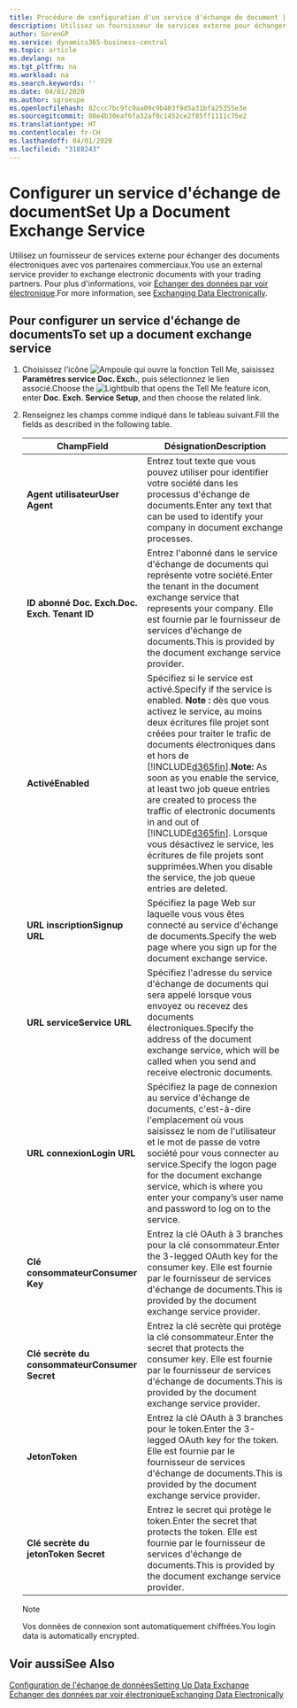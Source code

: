 ```yaml
---
title: Procédure de configuration d'un service d'échange de document | Microsoft Docs
description: Utilisez un fournisseur de services externe pour échanger des documents électroniques avec vos partenaires commerciaux.
author: SorenGP
ms.service: dynamics365-business-central
ms.topic: article
ms.devlang: na
ms.tgt_pltfrm: na
ms.workload: na
ms.search.keywords: ''
ms.date: 04/01/2020
ms.author: sgroespe
ms.openlocfilehash: 82ccc7bc9fc9aa09c9b403f9d5a31bfa25355e3e
ms.sourcegitcommit: 88e4b30eaf6fa32af0c1452ce2f85ff1111c75e2
ms.translationtype: HT
ms.contentlocale: fr-CH
ms.lasthandoff: 04/01/2020
ms.locfileid: "3188243"
---
```

# <a name="set-up-a-document-exchange-service"></a><span data-ttu-id="7e015-103">Configurer un service d'échange de document</span><span class="sxs-lookup"><span data-stu-id="7e015-103">Set Up a Document Exchange Service</span></span>
<span data-ttu-id="7e015-104">Utilisez un fournisseur de services externe pour échanger des documents électroniques avec vos partenaires commerciaux.</span><span class="sxs-lookup"><span data-stu-id="7e015-104">You use an external service provider to exchange electronic documents with your trading partners.</span></span> <span data-ttu-id="7e015-105">Pour plus d'informations, voir [Échanger des données par voir électronique](across-data-exchange.md).</span><span class="sxs-lookup"><span data-stu-id="7e015-105">For more information, see [Exchanging Data Electronically](across-data-exchange.md).</span></span>  

## <a name="to-set-up-a-document-exchange-service"></a><span data-ttu-id="7e015-106">Pour configurer un service d'échange de documents</span><span class="sxs-lookup"><span data-stu-id="7e015-106">To set up a document exchange service</span></span>  
1. <span data-ttu-id="7e015-107">Choisissez l'icône ![Ampoule qui ouvre la fonction Tell Me](media/ui-search/search_small.png "Dites-moi ce que vous voulez faire"), saisissez **Paramètres service Doc. Exch.**, puis sélectionnez le lien associé.</span><span class="sxs-lookup"><span data-stu-id="7e015-107">Choose the ![Lightbulb that opens the Tell Me feature](media/ui-search/search_small.png "Tell me what you want to do") icon, enter **Doc. Exch. Service Setup**, and then choose the related link.</span></span>  
2. <span data-ttu-id="7e015-108">Renseignez les champs comme indiqué dans le tableau suivant.</span><span class="sxs-lookup"><span data-stu-id="7e015-108">Fill the fields as described in the following table.</span></span>  

    |<span data-ttu-id="7e015-109">Champ</span><span class="sxs-lookup"><span data-stu-id="7e015-109">Field</span></span>|<span data-ttu-id="7e015-110">Désignation</span><span class="sxs-lookup"><span data-stu-id="7e015-110">Description</span></span>|  
    |---------------------------------|---------------------------------------|  
    |<span data-ttu-id="7e015-111">**Agent utilisateur**</span><span class="sxs-lookup"><span data-stu-id="7e015-111">**User Agent**</span></span>|<span data-ttu-id="7e015-112">Entrez tout texte que vous pouvez utiliser pour identifier votre société dans les processus d'échange de documents.</span><span class="sxs-lookup"><span data-stu-id="7e015-112">Enter any text that can be used to identify your company in document exchange processes.</span></span>|  
    |<span data-ttu-id="7e015-113">**ID abonné Doc. Exch.**</span><span class="sxs-lookup"><span data-stu-id="7e015-113">**Doc. Exch. Tenant ID**</span></span>|<span data-ttu-id="7e015-114">Entrez l'abonné dans le service d'échange de documents qui représente votre société.</span><span class="sxs-lookup"><span data-stu-id="7e015-114">Enter the tenant in the document exchange service that represents your company.</span></span> <span data-ttu-id="7e015-115">Elle est fournie par le fournisseur de services d'échange de documents.</span><span class="sxs-lookup"><span data-stu-id="7e015-115">This is provided by the document exchange service provider.</span></span>|  
    |<span data-ttu-id="7e015-116">**Activé**</span><span class="sxs-lookup"><span data-stu-id="7e015-116">**Enabled**</span></span>|<span data-ttu-id="7e015-117">Spécifiez si le service est activé.</span><span class="sxs-lookup"><span data-stu-id="7e015-117">Specify if the service is enabled.</span></span> <span data-ttu-id="7e015-118">**Note :** dès que vous activez le service, au moins deux écritures file projet sont créées pour traiter le trafic de documents électroniques dans et hors de [!INCLUDE[d365fin](includes/d365fin_md.md)].</span><span class="sxs-lookup"><span data-stu-id="7e015-118">**Note:**  As soon as you enable the service, at least two job queue entries are created to process the traffic of electronic documents in and out of [!INCLUDE[d365fin](includes/d365fin_md.md)].</span></span> <span data-ttu-id="7e015-119">Lorsque vous désactivez le service, les écritures de file projets sont supprimées.</span><span class="sxs-lookup"><span data-stu-id="7e015-119">When you disable the service, the job queue entries are deleted.</span></span>|  
    |<span data-ttu-id="7e015-120">**URL inscription**</span><span class="sxs-lookup"><span data-stu-id="7e015-120">**Signup URL**</span></span>|<span data-ttu-id="7e015-121">Spécifiez la page Web sur laquelle vous vous êtes connecté au service d'échange de documents.</span><span class="sxs-lookup"><span data-stu-id="7e015-121">Specify the web page where you sign up for the document exchange service.</span></span>|  
    |<span data-ttu-id="7e015-122">**URL service**</span><span class="sxs-lookup"><span data-stu-id="7e015-122">**Service URL**</span></span>|<span data-ttu-id="7e015-123">Spécifiez l'adresse du service d'échange de documents qui sera appelé lorsque vous envoyez ou recevez des documents électroniques.</span><span class="sxs-lookup"><span data-stu-id="7e015-123">Specify the address of the document exchange service, which will be called when you send and receive electronic documents.</span></span>|  
    |<span data-ttu-id="7e015-124">**URL connexion**</span><span class="sxs-lookup"><span data-stu-id="7e015-124">**Login URL**</span></span>|<span data-ttu-id="7e015-125">Spécifiez la page de connexion au service d'échange de documents, c'est-à-dire l'emplacement où vous saisissez le nom de l'utilisateur et le mot de passe de votre société pour vous connecter au service.</span><span class="sxs-lookup"><span data-stu-id="7e015-125">Specify the logon page for the document exchange service, which is where you enter your company’s user name and password to log on to the service.</span></span>|  
    |<span data-ttu-id="7e015-126">**Clé consommateur**</span><span class="sxs-lookup"><span data-stu-id="7e015-126">**Consumer Key**</span></span>|<span data-ttu-id="7e015-127">Entrez la clé OAuth à 3 branches pour la clé consommateur.</span><span class="sxs-lookup"><span data-stu-id="7e015-127">Enter the 3-legged OAuth key for the consumer key.</span></span> <span data-ttu-id="7e015-128">Elle est fournie par le fournisseur de services d'échange de documents.</span><span class="sxs-lookup"><span data-stu-id="7e015-128">This is provided by the document exchange service provider.</span></span>|  
    |<span data-ttu-id="7e015-129">**Clé secrète du consommateur**</span><span class="sxs-lookup"><span data-stu-id="7e015-129">**Consumer Secret**</span></span>|<span data-ttu-id="7e015-130">Entrez la clé secrète qui protège la clé consommateur.</span><span class="sxs-lookup"><span data-stu-id="7e015-130">Enter the secret that protects the consumer key.</span></span> <span data-ttu-id="7e015-131">Elle est fournie par le fournisseur de services d'échange de documents.</span><span class="sxs-lookup"><span data-stu-id="7e015-131">This is provided by the document exchange service provider.</span></span>|  
    |<span data-ttu-id="7e015-132">**Jeton**</span><span class="sxs-lookup"><span data-stu-id="7e015-132">**Token**</span></span>|<span data-ttu-id="7e015-133">Entrez la clé OAuth à 3 branches pour le token.</span><span class="sxs-lookup"><span data-stu-id="7e015-133">Enter the 3-legged OAuth key for the token.</span></span> <span data-ttu-id="7e015-134">Elle est fournie par le fournisseur de services d'échange de documents.</span><span class="sxs-lookup"><span data-stu-id="7e015-134">This is provided by the document exchange service provider.</span></span>|  
    |<span data-ttu-id="7e015-135">**Clé secrète du jeton**</span><span class="sxs-lookup"><span data-stu-id="7e015-135">**Token Secret**</span></span>|<span data-ttu-id="7e015-136">Entrez le secret qui protège le token.</span><span class="sxs-lookup"><span data-stu-id="7e015-136">Enter the secret that protects the token.</span></span> <span data-ttu-id="7e015-137">Elle est fournie par le fournisseur de services d'échange de documents.</span><span class="sxs-lookup"><span data-stu-id="7e015-137">This is provided by the document exchange service provider.</span></span>|  

    > [!NOTE]  
    > <span data-ttu-id="7e015-138">Vos données de connexion sont automatiquement chiffrées.</span><span class="sxs-lookup"><span data-stu-id="7e015-138">You login data is automatically encrypted.</span></span>

## <a name="see-also"></a><span data-ttu-id="7e015-139">Voir aussi</span><span class="sxs-lookup"><span data-stu-id="7e015-139">See Also</span></span>  
[<span data-ttu-id="7e015-140">Configuration de l'échange de données</span><span class="sxs-lookup"><span data-stu-id="7e015-140">Setting Up Data Exchange</span></span>](across-set-up-data-exchange.md)  
[<span data-ttu-id="7e015-141">Échanger des données par voir électronique</span><span class="sxs-lookup"><span data-stu-id="7e015-141">Exchanging Data Electronically</span></span>](across-data-exchange.md)
